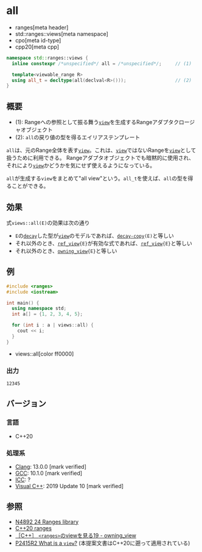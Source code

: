 # all
* ranges[meta header]
* std::ranges::views[meta namespace]
* cpo[meta id-type]
* cpp20[meta cpp]

```cpp
namespace std::ranges::views {
  inline constexpr /*unspecified*/ all = /*unspecified*/;     // (1)

  template<viewable_range R>
  using all_t = decltype(all(declval<R>()));                  // (2)
}
```

## 概要
- (1): Rangeへの参照として振る舞う[`view`](view.md)を生成するRangeアダプタクロージャオブジェクト
- (2): `all`の戻り値の型を得るエイリアステンプレート

`all`は、元のRange全体を表す[`view`](view.md)。これは、[`view`](view.md)ではないRangeを[`view`](view.md)として扱うために利用できる。
Rangeアダプタオブジェクトでも暗黙的に使用され、それにより[`view`](view.md)かどうかを気にせず使えるようになっている。

`all`が生成する`view`をまとめて"all view"という。`all_t`を使えば、`all`の型を得ることができる。

## 効果

式`views::all(E)`の効果は次の通り

- `E`の[`decay`](/reference/type_traits/decay.md)した型が[`view`](view.md)のモデルであれば、[`decay-copy`](/reference/exposition-only/decay-copy.md)`(E)`と等しい
- それ以外のとき、[`ref_view`](ref_view.md)`{E}`が有効な式であれば、[`ref_view`](ref_view.md)`{E}`と等しい
- それ以外のとき、[`owning_view`](owning_view.md)`{E}`と等しい

## 例
```cpp example
#include <ranges>
#include <iostream>

int main() {
  using namespace std;
  int a[] = {1, 2, 3, 4, 5};

  for (int i : a | views::all) {
    cout << i;
  }
}
```
* views::all[color ff0000]

### 出力
```
12345
```

## バージョン
### 言語
- C++20

### 処理系
- [Clang](/implementation.md#clang): 13.0.0 [mark verified]
- [GCC](/implementation.md#gcc): 10.1.0 [mark verified]
- [ICC](/implementation.md#icc): ?
- [Visual C++](/implementation.md#visual_cpp): 2019 Update 10 [mark verified]

## 参照
- [N4892 24 Ranges library](https://timsong-cpp.github.io/cppwp/ranges)
- [C++20 ranges](https://techbookfest.org/product/5134506308665344)
- [［C++］ `<ranges>`のviewを見る19 - owning_view](https://zenn.dev/onihusube/articles/fd07528b68ae0c)
- [P2415R2 What is a `view`?](https://www.open-std.org/jtc1/sc22/wg21/docs/papers/2021/p2415r2.html) (本提案文書はC++20に遡って適用されている)

